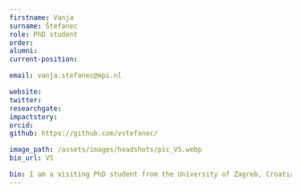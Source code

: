 ```yaml
---
firstname: Vanja
surname: Štefanec
role: PhD student
order:
alumni: 
current-position: 

email: vanja.stefanec@mpi.nl

website:
twitter:
researchgate:
impactstory:
orcid:
github: https://github.com/vstefanec/

image_path: /assets/images/headshots/pic_VS.webp
bio_url: VS

bio: I am a visiting PhD student from the University of Zagreb, Croatia. My research focuses on neural tracking of sub-lexical representations while listening to naturalistic language stimuli. My background is in computer science and computational linguistics. In the experiment for my doctoral thesis, I will use scalp EEG and use linear modeling of electrophysiological data to try to determine how and under which conditions the brain tracks sub-lexical linguistic units on different scales of granularity.
---
```

